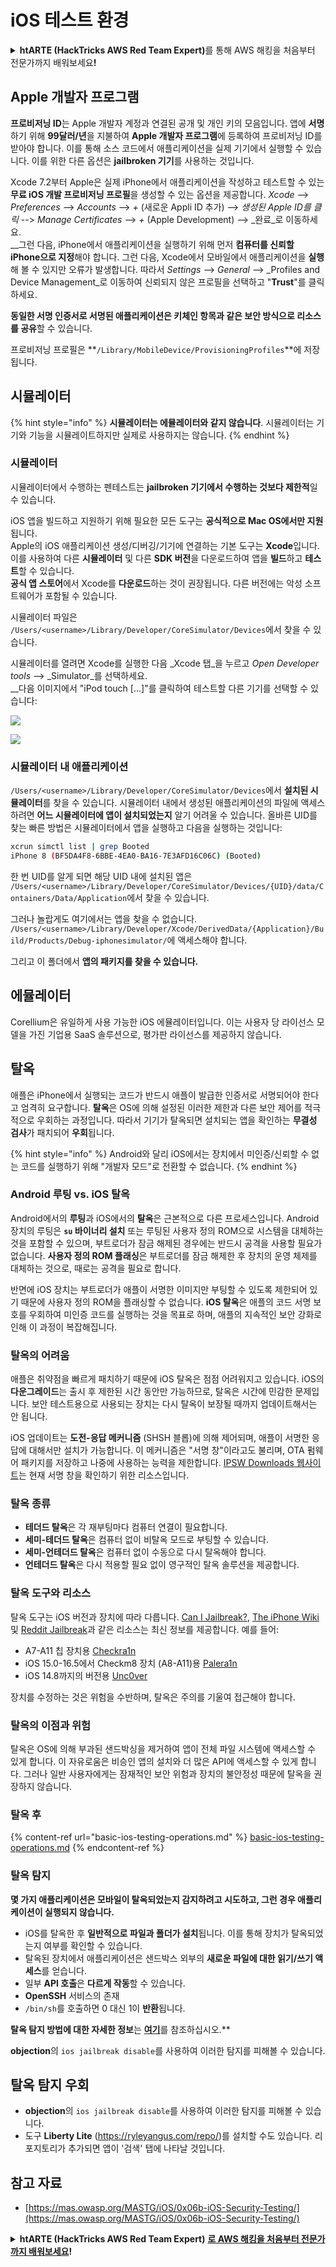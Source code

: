 # iOS 테스트 환경

<details>

<summary><strong>htARTE (HackTricks AWS Red Team Expert)</strong>를 통해 AWS 해킹을 처음부터 전문가까지 배워보세요<strong>!</strong></summary>

HackTricks를 지원하는 다른 방법:

* HackTricks에서 **회사 광고를 보거나 HackTricks를 PDF로 다운로드**하려면 [**SUBSCRIPTION PLANS**](https://github.com/sponsors/carlospolop)를 확인하세요!
* [**공식 PEASS & HackTricks 스웨그**](https://peass.creator-spring.com)를 얻으세요.
* [**The PEASS Family**](https://opensea.io/collection/the-peass-family)를 발견하세요. 독점적인 [**NFTs**](https://opensea.io/collection/the-peass-family) 컬렉션입니다.
* 💬 [**Discord 그룹**](https://discord.gg/hRep4RUj7f) 또는 [**텔레그램 그룹**](https://t.me/peass)에 **참여**하거나 **Twitter** 🐦 [**@carlospolopm**](https://twitter.com/hacktricks_live)를 **팔로우**하세요.
* **HackTricks**와 **HackTricks Cloud** github 저장소에 PR을 제출하여 **해킹 트릭을 공유**하세요.

</details>

## Apple 개발자 프로그램

**프로비저닝 ID**는 Apple 개발자 계정과 연결된 공개 및 개인 키의 모음입니다. 앱에 **서명**하기 위해 **99달러/년**을 지불하여 **Apple 개발자 프로그램**에 등록하여 프로비저닝 ID를 받아야 합니다. 이를 통해 소스 코드에서 애플리케이션을 실제 기기에서 실행할 수 있습니다. 이를 위한 다른 옵션은 **jailbroken 기기**를 사용하는 것입니다.

Xcode 7.2부터 Apple은 실제 iPhone에서 애플리케이션을 작성하고 테스트할 수 있는 **무료 iOS 개발 프로비저닝 프로필**을 생성할 수 있는 옵션을 제공합니다. _Xcode_ --> _Preferences_ --> _Accounts_ --> _+_ (새로운 Appli ID 추가) --> _생성된 Apple ID를 클릭_ --> _Manage Certificates_ --> _+_ (Apple Development) --> _완료_로 이동하세요.\
\_\_그런 다음, iPhone에서 애플리케이션을 실행하기 위해 먼저 **컴퓨터를 신뢰할 iPhone으로 지정**해야 합니다. 그런 다음, Xcode에서 모바일에서 애플리케이션을 **실행**해 볼 수 있지만 오류가 발생합니다. 따라서 _Settings_ --> _General_ --> _Profiles and Device Management_로 이동하여 신뢰되지 않은 프로필을 선택하고 "**Trust**"를 클릭하세요.

**동일한 서명 인증서로 서명된 애플리케이션은 키체인 항목과 같은 보안 방식으로 리소스를 공유**할 수 있습니다.

프로비저닝 프로필은 **`/Library/MobileDevice/ProvisioningProfiles`**에 저장됩니다.

## **시뮬레이터**

{% hint style="info" %}
**시뮬레이터는 에뮬레이터와 같지 않습니다**. 시뮬레이터는 기기와 기능을 시뮬레이트하지만 실제로 사용하지는 않습니다.
{% endhint %}

### **시뮬레이터**

시뮬레이터에서 수행하는 펜테스트는 **jailbroken 기기에서 수행하는 것보다 제한적**일 수 있습니다.

iOS 앱을 빌드하고 지원하기 위해 필요한 모든 도구는 **공식적으로 Mac OS에서만 지원**됩니다.\
Apple의 iOS 애플리케이션 생성/디버깅/기기에 연결하는 기본 도구는 **Xcode**입니다. 이를 사용하여 다른 **시뮬레이터** 및 다른 **SDK 버전**을 다운로드하여 앱을 **빌드**하고 **테스트**할 수 있습니다.\
**공식 앱 스토어**에서 Xcode를 **다운로드**하는 것이 권장됩니다. 다른 버전에는 악성 소프트웨어가 포함될 수 있습니다.

시뮬레이터 파일은 `/Users/<username>/Library/Developer/CoreSimulator/Devices`에서 찾을 수 있습니다.

시뮬레이터를 열려면 Xcode를 실행한 다음 _Xcode 탭_을 누르고 _Open Developer tools_ --> _Simulator_를 선택하세요.\
\_\_다음 이미지에서 "iPod touch \[...]"를 클릭하여 테스트할 다른 기기를 선택할 수 있습니다:

![](<../../.gitbook/assets/image (457).png>)

![](<../../.gitbook/assets/image (458).png>)

### 시뮬레이터 내 애플리케이션

`/Users/<username>/Library/Developer/CoreSimulator/Devices`에서 **설치된 시뮬레이터**를 찾을 수 있습니다. 시뮬레이터 내에서 생성된 애플리케이션의 파일에 액세스하려면 **어느 시뮬레이터에 앱이 설치되었는지** 알기 어려울 수 있습니다. 올바른 UID를 찾는 빠른 방법은 시뮬레이터에서 앱을 실행하고 다음을 실행하는 것입니다:
```bash
xcrun simctl list | grep Booted
iPhone 8 (BF5DA4F8-6BBE-4EA0-BA16-7E3AFD16C06C) (Booted)
```
한 번 UID를 알게 되면 해당 UID 내에 설치된 앱은 `/Users/<username>/Library/Developer/CoreSimulator/Devices/{UID}/data/Containers/Data/Application`에서 찾을 수 있습니다.

그러나 놀랍게도 여기에서는 앱을 찾을 수 없습니다. `/Users/<username>/Library/Developer/Xcode/DerivedData/{Application}/Build/Products/Debug-iphonesimulator/`에 액세스해야 합니다.

그리고 이 폴더에서 **앱의 패키지를 찾을 수 있습니다.**

## 에뮬레이터

Corellium은 유일하게 사용 가능한 iOS 에뮬레이터입니다. 이는 사용자 당 라이선스 모델을 가진 기업용 SaaS 솔루션으로, 평가판 라이선스를 제공하지 않습니다.

## 탈옥

애플은 iPhone에서 실행되는 코드가 반드시 애플이 발급한 인증서로 서명되어야 한다고 엄격히 요구합니다. **탈옥**은 OS에 의해 설정된 이러한 제한과 다른 보안 제어를 적극적으로 우회하는 과정입니다. 따라서 기기가 탈옥되면 설치되는 앱을 확인하는 **무결성 검사**가 패치되어 **우회**됩니다.

{% hint style="info" %}
Android와 달리 iOS에서는 장치에서 미인증/신뢰할 수 없는 코드를 실행하기 위해 "개발자 모드"로 전환할 수 없습니다.
{% endhint %}

### Android 루팅 vs. iOS 탈옥

Android에서의 **루팅**과 iOS에서의 **탈옥**은 근본적으로 다른 프로세스입니다. Android 장치의 루팅은 **`su` 바이너리 설치** 또는 루팅된 사용자 정의 ROM으로 시스템을 대체하는 것을 포함할 수 있으며, 부트로더가 잠금 해제된 경우에는 반드시 공격을 사용할 필요가 없습니다. **사용자 정의 ROM 플래싱**은 부트로더를 잠금 해제한 후 장치의 운영 체제를 대체하는 것으로, 때로는 공격을 필요로 합니다.

반면에 iOS 장치는 부트로더가 애플이 서명한 이미지만 부팅할 수 있도록 제한되어 있기 때문에 사용자 정의 ROM을 플래싱할 수 없습니다. **iOS 탈옥**은 애플의 코드 서명 보호를 우회하여 미인증 코드를 실행하는 것을 목표로 하며, 애플의 지속적인 보안 강화로 인해 이 과정이 복잡해집니다.

### 탈옥의 어려움

애플은 취약점을 빠르게 패치하기 때문에 iOS 탈옥은 점점 어려워지고 있습니다. iOS의 **다운그레이드**는 출시 후 제한된 시간 동안만 가능하므로, 탈옥은 시간에 민감한 문제입니다. 보안 테스트용으로 사용되는 장치는 다시 탈옥이 보장될 때까지 업데이트해서는 안 됩니다.

iOS 업데이트는 **도전-응답 메커니즘** (SHSH 블롭)에 의해 제어되며, 애플이 서명한 응답에 대해서만 설치가 가능합니다. 이 메커니즘은 "서명 창"이라고도 불리며, OTA 펌웨어 패키지를 저장하고 나중에 사용하는 능력을 제한합니다. [IPSW Downloads 웹사이트](https://ipsw.me)는 현재 서명 창을 확인하기 위한 리소스입니다.

### 탈옥 종류

- **테더드 탈옥**은 각 재부팅마다 컴퓨터 연결이 필요합니다.
- **세미-테더드 탈옥**은 컴퓨터 없이 비탈옥 모드로 부팅할 수 있습니다.
- **세미-언테더드 탈옥**은 컴퓨터 없이 수동으로 다시 탈옥해야 합니다.
- **언테더드 탈옥**은 다시 적용할 필요 없이 영구적인 탈옥 솔루션을 제공합니다.

### 탈옥 도구와 리소스

탈옥 도구는 iOS 버전과 장치에 따라 다릅니다. [Can I Jailbreak?](https://canijailbreak.com), [The iPhone Wiki](https://www.theiphonewiki.com) 및 [Reddit Jailbreak](https://www.reddit.com/r/jailbreak/)과 같은 리소스는 최신 정보를 제공합니다. 예를 들어:

- A7-A11 칩 장치용 [Checkra1n](https://checkra.in/)
- iOS 15.0-16.5에서 Checkm8 장치 (A8-A11)용 [Palera1n](https://palera.in/)
- iOS 14.8까지의 버전용 [Unc0ver](https://unc0ver.dev/)

장치를 수정하는 것은 위험을 수반하며, 탈옥은 주의를 기울여 접근해야 합니다.

### 탈옥의 이점과 위험

탈옥은 OS에 의해 부과된 샌드박싱을 제거하여 앱이 전체 파일 시스템에 액세스할 수 있게 합니다. 이 자유로움은 비승인 앱의 설치와 더 많은 API에 액세스할 수 있게 합니다. 그러나 일반 사용자에게는 잠재적인 보안 위험과 장치의 불안정성 때문에 탈옥을 권장하지 않습니다.

### **탈옥 후**

{% content-ref url="basic-ios-testing-operations.md" %}
[basic-ios-testing-operations.md](basic-ios-testing-operations.md)
{% endcontent-ref %}

### **탈옥 탐지**

**몇 가지 애플리케이션은 모바일이 탈옥되었는지 감지하려고 시도하고, 그런 경우 애플리케이션이 실행되지 않습니다.**

* iOS를 탈옥한 후 **일반적으로 파일과 폴더가 설치**됩니다. 이를 통해 장치가 탈옥되었는지 여부를 확인할 수 있습니다.
* 탈옥된 장치에서 애플리케이션은 샌드박스 외부의 **새로운 파일에 대한 읽기/쓰기 액세스**를 얻습니다.
* 일부 **API 호출**은 **다르게 작동**할 수 있습니다.
* **OpenSSH** 서비스의 존재
* `/bin/sh`를 호출하면 0 대신 1이 **반환**됩니다.

**탈옥 탐지 방법에 대한 자세한 정보**는 [**여기**](https://www.trustwave.com/en-us/resources/blogs/spiderlabs-blog/jailbreak-detection-methods/)를 참조하십시오.**

**objection**의 `ios jailbreak disable`를 사용하여 이러한 탐지를 피해볼 수 있습니다.

## **탈옥 탐지 우회**

* **objection**의 `ios jailbreak disable`를 사용하여 이러한 탐지를 피해볼 수 있습니다.
* 도구 **Liberty Lite** (https://ryleyangus.com/repo/)를 설치할 수도 있습니다. 리포지토리가 추가되면 앱이 '검색' 탭에 나타날 것입니다.

## 참고 자료
* [https://mas.owasp.org/MASTG/iOS/0x06b-iOS-Security-Testing/](https://mas.owasp.org/MASTG/iOS/0x06b-iOS-Security-Testing/)

<details>

<summary><strong>htARTE (HackTricks AWS Red Team Expert)</strong> <a href="https://training.hacktricks.xyz/courses/arte"><strong>로 AWS 해킹을 처음부터 전문가까지 배워보세요</strong></a><strong>!</strong></summary>

HackTricks를 지원하는 다른 방법:

* **회사를 HackTricks에서 광고하거나 HackTricks를 PDF로 다운로드**하려면 [**구독 요금제**](https://github.com/sponsors/carlospolop)를 확인하세요!
* [**공식 PEASS & HackTricks 상품**](https://peass.creator-spring.com)을 구매하세요.
* 독점적인 [**NFT**](https://opensea.io/collection/the-peass-family) 컬렉션인 [**The PEASS Family**](https://opensea.io/collection/the-peass-family)를 발견하세요.
* 💬 [**Discord 그룹**
